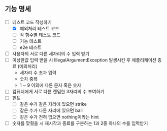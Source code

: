 ## 기능 명세 

- [ ]  테스트 코드 작성하기
    - [x]  예외처리 테스트 코드
    - [ ]  각 함수별 테스트 코드
    - [ ]  기능 테스트
    - [ ]  e2e 테스트
- [ ]  사용자의 서로 다른 세자리의 수 입력 받기
- [ ]  이상한값 입력 받을 시 IllegalArgumentException 발생시킨 후 애플리케이션 종료 (예외처리)
    - 세자리 수 초과 입력
    - 숫자 중복
    - 1 ~ 9 이외에 다른 문자 혹은 숫자
- [ ]  컴퓨터에게 서로 다른 랜덤한 3자리의 수 부여하기
- [ ]  힌트
    - [ ]  같은 수가 같은 자리에 있으면 strike
    - [ ]  같은 수가 다른 자리에 있으면 ball
    - [ ]  같은 수가 전혀 없으면 nothing이라는 hint
- [ ]  숫자를 맞췄을 시 재시작과 종료를 구분하는 1과 2중 하나의 수를 입력받기